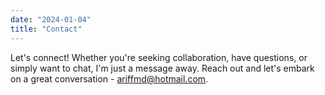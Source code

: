 ```yaml
---
date: "2024-01-04"
title: "Contact"
---
```

Let's connect! Whether you're seeking collaboration, have questions, or simply want to chat, I'm just a message away. Reach out and let's embark on a great conversation - ariffmd@hotmail.com.